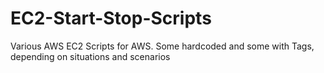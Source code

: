 ﻿# EC2-Start-Stop-Scripts

Various AWS EC2 Scripts for AWS. Some hardcoded and some with Tags, depending on situations and scenarios
